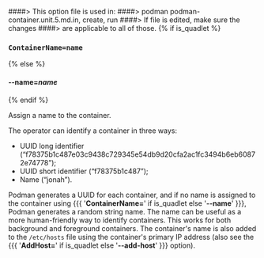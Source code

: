 ####> This option file is used in:
####>   podman podman-container.unit.5.md.in, create, run
####> If file is edited, make sure the changes
####> are applicable to all of those.
{% if is_quadlet %}
### `ContainerName=name`
{% else %}
#### **--name**=*name*
{% endif %}

Assign a name to the container.

The operator can identify a container in three ways:

- UUID long identifier (“f78375b1c487e03c9438c729345e54db9d20cfa2ac1fc3494b6eb60872e74778”);
- UUID short identifier (“f78375b1c487”);
- Name (“jonah”).

Podman generates a UUID for each container, and if no name is assigned to the
container using {{{ '**ContainerName=**' if is_quadlet else '**--name**' }}},
Podman generates a random string name. The name can
be useful as a more human-friendly way to identify containers. This works for
both background and foreground containers. The container's name is also added
to the `/etc/hosts` file using the container's primary IP address (also see the
{{{ '**AddHost=**' if is_quadlet else '**--add-host**' }}} option).
